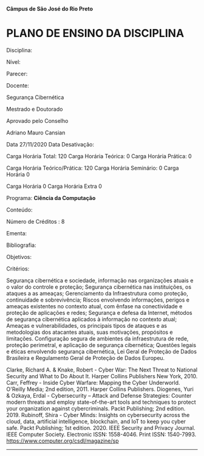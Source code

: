 **Câmpus de São José do Rio Preto**


# PLANO DE ENSINO DA DISCIPLINA


Disciplina:

Nível:

Parecer:

Docente:


Segurança Cibernética

Mestrado e Doutorado

Aprovado pelo Conselho

Adriano Mauro Cansian


Data 27/11/2020 Data Desativação:

Carga Horária Total: 120 Carga Horária Teórica: 0 Carga Horária Prática: 0


Carga Horária Teórico/Prática: 120 Carga Horária Seminário: 0 Carga Horária 0


Carga Horária 0 Carga Horária Extra 0

Programa: **Ciência da Computação**

Conteúdo:


Número de Créditos : 8


Ementa:

Bibliografia:

Objetivos:

Critérios:


Segurança cibernética e sociedade, informação nas organizações atuais e o valor do controle e
proteção; Segurança cibernética nas instituições, os ataques a as ameaças; Gerenciamento da
Infraestrutura como proteção, continuidade e sobrevivência; Riscos envolvendo informações,
perigos e ameaças existentes no contexto atual, com ênfase na conectividade e proteção de
aplicações e redes; Segurança e defesa da Internet, métodos de segurança cibernética
aplicados à informação no contexto atual; Ameaças e vulnerabilidades, os principais tipos de
ataques e as metodologias dos atacantes atuais, suas motivações, propósitos e limitações.
Configuração segura de ambientes da infraestrutura de rede, proteção perimetral, e aplicação de
segurança cibernética; Questões legais e éticas envolvendo segurança cibernética, Lei Geral de
Proteção de Dados Brasileira e Regulamento Geral de Proteção de Dados Europeu.

Clarke, Richard A. & Knake, Robert - Cyber War: The Next Threat to National Security and What
to Do About It. Harper Collins Publishers New York, 2010.
Carr, Feffrey - Inside Cyber Warfare: Mapping the Cyber Underworld. O'Reilly Media; 2nd
edition, 2011. Harper Collins Publishers.
Diogenes, Yuri & Ozkaya, Erdal - Cybersecurity – Attack and Defense Strategies: Counter
modern threats and employ state-of-the-art tools and techniques to protect your organization
against cybercriminals. Packt Publishing; 2nd edition. 2019.
Rubinoff, Shira - Cyber Minds: Insights on cybersecurity across the cloud, data, artificial
intelligence, blockchain, and IoT to keep you cyber safe. Packt Publishing; 1st edition. 2020.
IEEE Security and Privacy Journal. IEEE Computer Society. Electronic ISSN: 1558-4046. Print
ISSN: 1540-7993. https://www.computer.org/csdl/magazine/sp


-----

